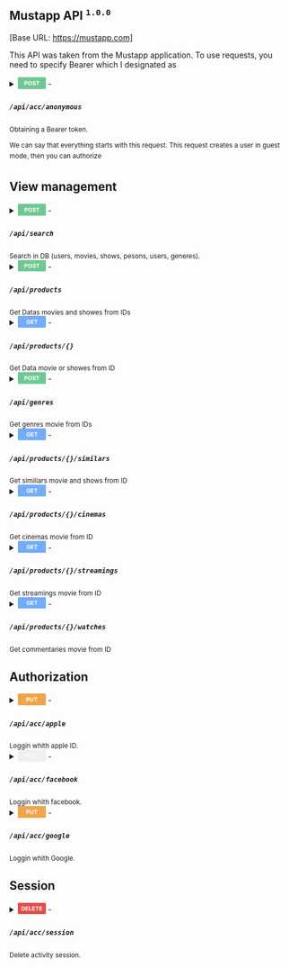 
## **Mustapp API** <sup><code>1.0.0</code></sup>

[Base URL: https://mustapp.com]

This API was taken from the Mustapp application. To use requests, you need to specify Bearer which I designated as <token>

<details>
<summary>
<sub> <img src="/methods/post.png" width="50" /></sub> - <i><h4><code>/api/acc/anonymous</code></h4></i> <sub>Obtaining a Bearer token.</sub>
</summary>

<table role="table">
 <thead>
  <tr align="Left"><th colspan="2">Responses</th></tr>
  <tr align="left"><th>Code</th><th>Description</th></tr>
 </thead>
 <tbody>
  <tr>
   <td>200<br><br><br><br><br><br><br></td>
   <td>
   
   Successful operation
   
   ```js
   {
    "id" : 0,
    "token" : "string"
   }
   ```
   
   </td>
  </tr>
 </tbody>
 <thead>
  <tr align="Left"><th colspan="2">Curl</th></tr>
 </thead>
 <tbody>
  <tr>
   <td colspan="2">
   
```curl
   curl "https://mustapp.com/api/acc/anonymous" \
	-X POST
```
 
 </td>
  </tr>
 </tbody>
</table>

</details>
	
<sup>We can say that everything starts with this request. This request creates a user in guest mode, then you can authorize</sup>

## View management

<details>
<summary>
<sub> <img src="/methods/post.png" width="50" /></sub> - <i><h4><code>/api/search</code></h4></i> <sub>Search in DB (users, movies, shows, pesons, users, generes).</sub>
</summary>

<table role="table">
 <thead>
  <tr align="Left"><th colspan="2">Headers</th></tr>
  <tr align="left"><th>Name</th><th>Description</th></tr>
 </thead>
 <tbody>
  <tr>
   <td><b>Bearer</b> <br><code>string</code><br><sup>token</sup></td>
   <td>A unique token that is needed to link to the user's account. Not required for search<br><br><br></td>
  </tr>
 </tbody>
 <thead>
  <tr align="Left"><th colspan="2">Body</th></tr>
 </thead>
 <tbody>
  <tr>
   <td colspan="2">

```js
{
  "query": "string",
  "types": [
    "movies",
    "shows",
    "persons",
    "users",
    "genres"
  ]
}
```
   
   </td>
  </tr>
 </tbody>
 <thead>
  <tr align="Left"><th colspan="2">Responses</th></tr>
  <tr align="left"><th>Code</th><th>Description</th></tr>
 </thead>
 <tbody>
  <tr>
   <td>200<br><br><br><br><br><br><br><br><br><br><br><br><br><br><br><br><br><br><br><br>
   <td>
   
   Successful operation
   
```js
{
  "persons" : [
    0
  ],
  "users" : [
    0
  ],
  "genres" : [
    0
  ],
  "movies" : [
    0
  ],
  "shows" : [
    0
  ],
  "products" : [
    0
  ]
}
```
   
   </td>
  </tr>
 </tbody>
 <thead>
  <tr align="Left"><th colspan="2">Curl</th></tr>
 </thead>
 <tbody>
  <tr>
   <td colspan="2">
   
```curl
curl "https://mustapp.com/api/search" \
	-X POST \
	-H 'Content-Type: application/json; charset=utf-8' \
	-d '{"query":"string","types":["movies","shows","persons","users","genres"]}'
```
 
 </td>
  </tr>
 </tbody>
</table>

</details>

<details>
<summary>
<sub> <img src="/methods/post.png" width="50" /></sub> - <i><h4><code>/api/products</code></h4></i> <sub>Get Datas movies and showes from IDs</sub>
</summary>

<table role="table">
 <thead>
  <tr align="Left"><th colspan="2">Headers</th></tr>
  <tr align="left"><th>Name</th><th>Description</th></tr>
 </thead>
 <tbody>
  <tr>
   <td><b>Bearer</b> <br><code>string</code><br><sup>token</sup></td>
   <td>A unique token that is needed to link to the user's account. Not required for this<br><br><br></td>
  </tr>
 </tbody>
 <thead>
  <tr align="Left"><th colspan="2">Body</th></tr>
 </thead>
 <tbody>
  <tr>
   <td colspan="2">

```js
{
  "ids": [
    0
  ]
}
```
   
   </td>
  </tr>
 </tbody>
 <thead>
  <tr align="Left"><th colspan="2">Responses</th></tr>
  <tr align="left"><th>Code</th><th>Description</th></tr>
 </thead>
 <tbody>
  <tr>
   <td>200<br><br><br><br><br><br><br><br><br><br><br><br><br><br>
   <td>
   
   Successful operation
   
```js
[
  {
    "trailer_url" : "string",
    "release_date" : "1970-01-01",
    "id" : 0,
    "poster_file_path" : "string",
    "title" : "string",
    "items_count" : 0,
    "subtitle" : null,
    "runtime" : 0,
    "type" : "string",
    "items_released_count" : 0
  }
]
```
   
   </td>
  </tr>
 </tbody>
 <thead>
  <tr align="Left"><th colspan="2">Curl</th></tr>
 </thead>
 <tbody>
  <tr>
   <td colspan="2">
   
```curl
curl "https://mustapp.com/api/products/" \
	-X POST \
	-H 'Content-Type: application/json; charset=utf-8' \
	-H 'Bearer: 0ba41ebd-5df1-4d90-ac0c-b642a9261779' \
	-d '{"ids":[0]}'
```
 
 </td>
  </tr>
 </tbody>
</table>

</details>
	
<details>
<summary>
<sub> <img src="/methods/get.png" width="50" /></sub> - <i><h4><code>/api/products/{}</code></h4></i> <sub>Get Data movie or showes from ID</sub>
</summary>

<table role="table">
 <thead>
  <tr align="Left"><th colspan="2">Headers</th></tr>
  <tr align="left"><th>Name</th><th>Description</th></tr>
 </thead>
 <tbody>
  <tr>
   <td><b>Bearer</b> <br><code>string</code><br><sup>token</sup></td>
   <td>A unique token that is needed to link to the user's account. Not required for this<br><br><br></td>
  </tr>
 </tbody>
 <thead>
  <tr align="Left"><th colspan="2">Responses</th></tr>
  <tr align="left"><th>Code</th><th>Description</th></tr>
 </thead>
 <tbody>
  <tr>
   <td>200<br><br><br><br><br><br><br><br><br><br><br><br><br><br><br><br><br><br><br><br><br><br><br><br><br><br><br><br><br><br><br><br><br><br><br><br><br><br><br><br><br><br><br><br><br><br><br><br><br><br><br><br><br><br><br><br>
   <td>
   
   Successful operation
   
```js
{
  "movie" : {
    "reviews_count" : 0,
    "crew" : [
      {
        "roles" : [
          "string",
        ],
        "person" : {
          "gender" : null,
          "id" : 0,
          "related_movies_count" : 0,
          "related_shows_count" : 0,
          "overview" : null,
          "name" : "string",
          "image_uri" : "string"
        }
      }
    ],
    "cast" : [
      {
        "roles" : [
          "string",
        ],
        "person" : {
          "gender" : null,
          "id" : 0,
          "related_movies_count" : 0,
          "related_shows_count" : 0,
          "overview" : null,
          "name" : "string",
          "image_uri" : "string"
        }
      }
    ],
    "soundtrack_url" : null,
    "overview" : "string",
    "want_count" : 0,
    "watch_count" : 0
  },
  "youtube" : null,
  "id" : 0,
  "poster_file_path" : "string",
  "subtitle" : null,
  "items_released_count" : 0,
  "show" : null,
  "type" : "movie",
  "episode" : null,
  "season" : null,
  "title" : "string",
  "trailer_url" : "string",
  "items_count" : 0,
  "release_date" : "1970-01-01",
  "genres" : [
    0
  ],
  "rate" : {
    "mustapp" : 0,
    "imdb" : 0,
    "rotten_tomatoes" : null
  },
  "runtime" : 
}
```
   
   </td>
  </tr>
 </tbody>
 <thead>
  <tr align="Left"><th colspan="2">Curl</th></tr>
 </thead>
 <tbody>
  <tr>
   <td colspan="2">
   
```curl
curl "https://mustapp.com/api/products/{}"
```
 
 </td>
  </tr>
 </tbody>
</table>

</details>
	
<details>
<summary>
<sub> <img src="/methods/post.png" width="50" /></sub> - <i><h4><code>/api/genres</code></h4></i> <sub>Get genres movie from IDs</sub>
</summary>

<table role="table">
 <thead>
  <tr align="Left"><th colspan="2">Headers</th></tr>
  <tr align="left"><th>Name</th><th>Description</th></tr>
 </thead>
 <tbody>
  <tr>
   <td><b>Bearer</b> <br><code>string</code><br><sup>token</sup></td>
   <td>A unique token that is needed to link to the user's account. Not required for this<br><br><br></td>
  </tr>
  <tr>
   <td><b>Content-Type</b> <br><code>string</code></td>
   <td>application/json<br><br></td>
  </tr>
 </tbody>
	<thead>
  <tr align="Left"><th colspan="2">Body</th></tr>
 </thead>
 <tbody>
  <tr>
   <td colspan="2">

```js
{
  "ids": [
    0
  ]
}
```
   
   </td>
  </tr>
 </tbody>
 <thead>
  <tr align="Left"><th colspan="2">Responses</th></tr>
  <tr align="left"><th>Code</th><th>Description</th></tr>
 </thead>
 <tbody>
  <tr>
   <td>200<br><br><br><br><br><br><br><br><br>
   <td>
   
   Successful operation
   
```js
[
  {
    "id" : 0,
    "name" : "string",
    "emoji" : "👊"
  }
]
```
   
   </td>
  </tr>
 </tbody>
 <thead>
  <tr align="Left"><th colspan="2">Curl</th></tr>
 </thead>
 <tbody>
  <tr>
   <td colspan="2">
   
```curl
curl "https://mustapp.com/api/genres" \
	-X POST \
	-H 'Content-Type: application/json' \
	-d '{"ids":[0]}'
```
 
 </td>
  </tr>
 </tbody>
</table>

</details>

<details>
<summary>
<sub> <img src="/methods/get.png" width="50" /></sub> - <i><h4><code>/api/products/{}/similars</code></h4></i> <sub>Get similiars movie and shows from ID</sub>
</summary>

<table role="table">
<thead>
<tr align="Left"><th colspan="2">Headers</th></tr>
<tr align="left"><th>Name</th><th>Description</th></tr>
 </thead>
 <tbody>
  <tr>
   <td><b>Bearer</b> <br><code>string</code><br><sup>token</sup></td>
   <td>A unique token that is needed to link to the user's account. Not required for this<br><br><br></td>
  </tr>
 </tbody>
 <thead>
  <tr align="Left"><th colspan="2">Responses</th></tr>
  <tr align="left"><th>Code</th><th>Description</th></tr>
 </thead>
 <tbody>
  <tr>
   <td>200<br><br><br><br><br><br><br><br><br><br><br><br><br><br><br>
   <td>
   
   Successful operation
   
```js
[
{
  "trailer_url" : "string",
  "release_date" : "1970-01-01",
  "id" : 0,
  "poster_file_path" : "0",
  "title" : "string",
  "items_count" : 0,
  "subtitle" : null,
  "runtime" : 0,
  "type" : "string",
  "items_released_count" : 0
}
]
```
   
   </td>
  </tr>
 </tbody>
 <thead>
  <tr align="Left"><th colspan="2">Curl</th></tr>
 </thead>
 <tbody>
  <tr>
   <td colspan="2">
   
```curl
curl "https://mustapp.com/api/products/{}/similars"
```
 
 </td>
  </tr>
 </tbody>
</table>

</details>

<details>
<summary>
<sub> <img src="/methods/get.png" width="50" /></sub> - <i><h4><code>/api/products/{}/cinemas</code></h4></i> <sub>Get cinemas movie from ID</sub>
</summary>

<table role="table">
<thead>
<tr align="Left"><th colspan="2">Headers</th></tr>
<tr align="left"><th>Name</th><th>Description</th></tr>
 </thead>
 <tbody>
  <tr>
   <td><b>Bearer</b> <br><code>string</code><br><sup>token</sup></td>
   <td>A unique token that is needed to link to the user's account. Not required for this<br><br><br></td>
  </tr>
 </tbody>
 <thead>
  <tr align="Left"><th colspan="2">Responses</th></tr>
  <tr align="left"><th>Code</th><th>Description</th></tr>
 </thead>
 <tbody>
  <tr>
   <td>200<br><br><br><br>
   <td>
   
   Successful operation
   
```js
[
]
```
   
   </td>
  </tr>
 </tbody>
 <thead>
  <tr align="Left"><th colspan="2">Curl</th></tr>
 </thead>
 <tbody>
  <tr>
   <td colspan="2">
   
```curl
curl "https://mustapp.com/api/products/{}/cinemas"
```
 
 </td>
  </tr>
 </tbody>
</table>

</details>

<details>
<summary>
<sub> <img src="/methods/get.png" width="50" /></sub> - <i><h4><code>/api/products/{}/streamings</code></h4></i> <sub>Get streamings movie from ID</sub>
</summary>

<table role="table">
<thead>
<tr align="Left"><th colspan="2">Headers</th></tr>
<tr align="left"><th>Name</th><th>Description</th></tr>
 </thead>
 <tbody>
  <tr>
   <td><b>Bearer</b> <br><code>string</code><br><sup>token</sup></td>
   <td>A unique token that is needed to link to the user's account. Not required for this<br><br><br></td>
  </tr>
 </tbody>
 <thead>
  <tr align="Left"><th colspan="2">Responses</th></tr>
  <tr align="left"><th>Code</th><th>Description</th></tr>
 </thead>
 <tbody>
  <tr>
   <td>200<br><br><br><br><br><br><br><br><br><br><br><br><br><br><br><br><br><br><br><br><br>
   <td>
   
   Successful operation
   
```js
[
  {
    "name": "string,
    "type": "string",
    "image_uri": "string",
    "subscription_required": false,
    "coming_soon": false,
    "links": [
      {
        "type": "string",
        "url": "string"
      }
    ],
    "link": "string",
    "price": {
      "min": 0.0,
      "max": 0.0,
      "currency_code": "string"
    }
  }
]
```
   
   </td>
  </tr>
 </tbody>
 <thead>
  <tr align="Left"><th colspan="2">Curl</th></tr>
 </thead>
 <tbody>
  <tr>
   <td colspan="2">
   
```curl
curl "https://mustapp.com/api/products/{}/streamings"
```
 
 </td>
  </tr>
 </tbody>
</table>

</details>
	
<details>
<summary>
<sub> <img src="/methods/get.png" width="50" /></sub> - <i><h4><code>/api/products/{}/watches</code></h4></i> <sub>Get commentaries movie from ID</sub>
</summary>

<table role="table">
<thead>
<tr align="Left"><th colspan="2">Query</th></tr>
<tr align="left"><th>Parametrs</th><th>Description</th></tr>
 </thead>
 <tbody>
  <tr>
   <td><b>limit</b> <br><code>int</code><br></td>
   <td>Get a certain number of comments. Standard value is 10<br><br><br></td>
  </tr>
  <tr>
   <td><b>offset</b> <br><code>int</code><br></td>
   <td>Moving through comments. Default 0<br><br><br></td>
  </tr>
  <tr>
   <td><b>with_reviews</b> <br><code>boolean</code><br></td>
   <td>Get responses to comments<br><br><br></td>
  </tr>
 </tbody>
<thead>
<tr align="Left"><th colspan="2">Headers</th></tr>
<tr align="left"><th>Name</th><th>Description</th></tr>
 </thead>
 <tbody>
  <tr>
   <td><b>Bearer</b> <br><code>string</code><br><sup>token</sup></td>
   <td>A unique token that is needed to link to the user's account. Not required for this<br><br><br></td>
  </tr>
 </tbody>
 <thead>
  <tr align="Left"><th colspan="2">Responses</th></tr>
  <tr align="left"><th>Code</th><th>Description</th></tr>
 </thead>
 <tbody>
  <tr>
   <td>200<br><br><br><br><br><br><br><br><br><br><br><br><br><br><br><br><br><br><br><br><br><br><br><br><br><br><br><br><br><br><br><br>
   <td>
   
   Successful operation
   
```js
{
  "watches" : [
    {
      "rate" : 0,
      "watched_at" : "string",
      "review" : {
        "reviewed_at" : "string",
        "body" : "string"
      },
      "discussion" : {
        "discussion_id" : 0,
        "likes_count" : 0,
        "replies_count" : 0,
        "liked" : null
      },
      "user" : {
        "image_uri" : "string",
        "gender" : "string",
        "id" : 0,
        "you_follow" : null,
        "is_private" : false,
        "verified" : false,
        "follows_you" : null,
        "uri" : "string",
        "name" : "string"
      }
    }
  ],
  "query" : null,
  "offset" : 0,
  "total" : 0,
  "limit" : 0
}
```
   
   </td>
  </tr>
  <tr>
   <td>400<br><br><br><br><br><br><br><br><br>
   <td>
   
   Bad Request
   
```js
{
  "error" : {
    "message" : "invalid limit provided.",
    "code" : "invalid_model"
  }
}
```
   
   </td>
  </tr>
 </tbody>
 <thead>
  <tr align="Left"><th colspan="2">Curl</th></tr>
 </thead>
 <tbody>
  <tr>
   <td colspan="2">
   
```curl
curl "https://mustapp.com/api/products/14659/watches?limit=10&offset=0&with_reviews=true"
```
 
 </td>
  </tr>
 </tbody>
</table>

</details>
	
## Authorization

<details>
<summary>
<sub> <img src="/methods/put.png" width="50" /></sub> - <i><h4><code>/api/acc/apple</code></h4></i> <sub>Loggin whith apple ID.</sub>
</summary>

<table role="table">
 <thead>
  <tr align="Left"><th colspan="2">Headers</th></tr>
  <tr align="left"><th>Name</th><th>Description</th></tr>
 </thead>
 <tbody>
  <tr>
   <td><b>Bearer</b> <br><code>string</code><br><sup>token</sup></td>
   <td>A unique token that is needed to link to the user's account<br><br><br></td>
  </tr>
 </tbody>
 <thead>
  <tr align="Left"><th colspan="2">Body</th></tr>
 </thead>
 <tbody>
  <tr>
   <td colspan="2">

```js
{
  "app_id": "ru.ayyo.must",
  "force": false,
  "code": "string",
  "name": "string"
}
```
   
   </td>
  </tr>
 </tbody>
 <thead>
  <tr align="Left"><th colspan="2">Responses</th></tr>
  <tr align="left"><th>Code</th><th>Description</th></tr>
 </thead>
 <tbody>
  <tr>
   <td>200<br><br><br><br><br><br><br><br><br><br><br><br><br><br><br><br><br><br><br><br><br><br><br><br><br><br></td>
   <td>
   
   Successful operation
   
```js
{
  "name": null,
  "phone": null,
  "facebook_name": null,
  "facebook_id": null,
  "twitter_name": null,
  "twitter_id": null,
  "is_private": false,
  "timezone": "string",
  "has_default_uri": false,
  "store_country_code": "string",
  "cinema_country_code": "string",
  "prefered_language_code": "string",
  "gender": null,
  "image_uri": null,
  "bio_message": null,
  "links": {},
  "google_id": null,
  "google_name": null,
  "is_youtube_linked": null,
  "apple_id": "string",
  "apple_email": "string",
  "apple_name": null,
  "id": 0,
  "uri": "string",
  "is_anonymous": false
}
```
   
   </td>
  </tr>
 </tbody>
 <thead>
  <tr align="Left"><th colspan="2">Curl</th></tr>
 </thead>
 <tbody>
  <tr>
   <td colspan="2">
   
```curl
curl "https://mustapp.com/api/acc/apple" \
	-X PUT \
	-H 'Bearer: <token>' \
	-d '{"code":"string","force":false,"app_id":"ru.ayyo.must","name":"string"}'
```
 
 </td>
  </tr>
 </tbody>
</table>

</details>

<details>
<summary>
<sub> <img src="/methods/d-put.png" width="50" /></sub> - <i><h4><code>/api/acc/facebook</code></h4></i> <sub>Loggin whith facebook.</sub>
</summary>

<table role="table">
 <thead>
  <tr align="Left"><th colspan="2">Headers</th></tr>
  <tr align="left"><th>Name</th><th>Description</th></tr>
 </thead>
 <tbody>
  <tr>
   <td><b>Bearer</b> <br><code>string</code><br><sup>token</sup></td>
   <td>A unique token that is needed to link to the user's account<br><br><br></td>
  </tr>
 </tbody>
</table>

</details>

<details>
<summary>
<sub> <img src="/methods/put.png" width="50" /></sub> - <i><h4><code>/api/acc/google</code></h4></i> <sub>Loggin whith Google.</sub>
</summary>

<table role="table">
 <thead>
  <tr align="Left"><th colspan="2">Headers</th></tr>
  <tr align="left"><th>Name</th><th>Description</th></tr>
 </thead>
 <tbody>
  <tr>
   <td><b>Bearer</b> <br><code>string</code><br><sup>token</sup></td>
   <td>A unique token that is needed to link to the user's account<br><br><br></td>
  </tr>
 </tbody>
 <thead>
  <tr align="Left"><th colspan="2">Body</th></tr>
 </thead>
 <tbody>
  <tr>
   <td colspan="2">

```js
  {
    "force": false,
    "authorization_code": "string"
  }
```
   
   </td>
  </tr>
 </tbody>
 <thead>
  <tr align="Left"><th colspan="2">Responses</th></tr>
  <tr align="left"><th>Code</th><th>Description</th></tr>
 </thead>
 <tbody>
  <tr>
   <td>200<br><br><br><br><br><br><br><br><br><br><br><br><br><br><br><br><br><br><br><br><br><br><br><br><br><br></td>
   <td>
   
   Successful operation
   
```js
{
    "name": "string",
    "phone": "string",
    "facebook_name": null,
    "facebook_id": null,
    "twitter_name": null,
    "twitter_id": null,
    "is_private": true,
    "timezone": "string",
    "has_default_uri": false,
    "store_country_code": "string",
    "cinema_country_code": "string",
    "prefered_language_code": "string",
    "gender": "string",
    "image_uri": "string",
    "bio_message": null,
    "links": {},
    "google_id": "string",
    "google_name": "string",
    "is_youtube_linked": true,
    "apple_id": null,
    "apple_email": null,
    "apple_name": null,
    "id": 0,
    "uri": "string",
    "is_anonymous": false
  }
```
   
   </td>
  </tr>
 </tbody>
 <thead>
  <tr align="Left"><th colspan="2">Curl</th></tr>
 </thead>
 <tbody>
  <tr>
   <td colspan="2">
   
```curl
curl "https://mustapp.com/api/acc/google" \
	-X PUT \
	-H 'Bearer: <token>' \
	-d '{"force":false,"authorization_code":"string"}'
```
 
 </td>
  </tr>
 </tbody>
</table>

</details>
	
## Session

<details>
<summary>
<sub> <img src="/methods/delete.png" width="50" /></sub> - <i><h4><code>/api/acc/session</code></h4></i> <sub>Delete activity session.</sub>
</summary>

<table role="table">
 <thead>
  <tr align="Left"><th colspan="2">Headers</th></tr>
  <tr align="left"><th>Name</th><th>Description</th></tr>
 </thead>
 <tbody>
  <tr>
   <td><b>Bearer</b> <br><code>string</code><br><sup>token</sup></td>
   <td>A unique token that is needed to link to the user's account<br><br><br></td>
  </tr>
 </tbody>
 <thead>
  <tr align="Left"><th colspan="2">Responses</th></tr>
  <tr align="left"><th>Code</th><th>Description</th></tr>
 </thead>
 <tbody>
  <tr>
   <td>204<br><br><br><br></td>
   <td>
   
   Successful operation
   
```js

```
   
   </td>
  </tr>
 </tbody>
 <thead>
  <tr align="Left"><th colspan="2">Curl</th></tr>
 </thead>
 <tbody>
  <tr>
   <td colspan="2">
   
```curl
curl "https://mustapp.com/api/acc/session" \
	-X DELETE \
	-H 'Bearer: <token>'
```
 
 </td>
  </tr>
 </tbody>
</table>

</details>
